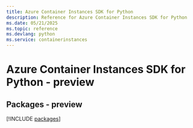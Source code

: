 ```yaml
---
title: Azure Container Instances SDK for Python
description: Reference for Azure Container Instances SDK for Python
ms.date: 05/21/2025
ms.topic: reference
ms.devlang: python
ms.service: containerinstances
---
```

# Azure Container Instances SDK for Python - preview
## Packages - preview
[!INCLUDE [packages](container-instances-index.md)]